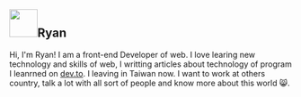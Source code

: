 ## <img width="50px" src="https://raw.githubusercontent.com/ms314006/ms314006/basic/resource/gqsm.png" />Ryan

Hi, I'm Ryan! I am a front-end Developer of web. I love learing new technology and skills of web, I writting articles about technology of program I leanrned on [dev.to](https://dev.to/ms314006). I leaving in Taiwan now. I want to work at others country, talk a lot with all sort of people and know more about this world 😸.

